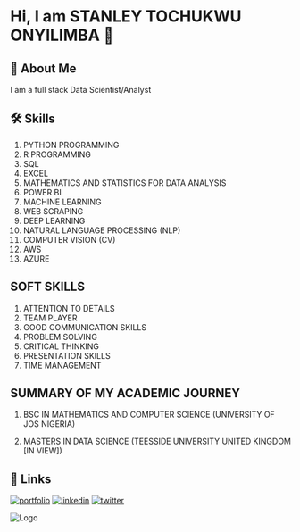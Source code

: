 
# Hi, I am STANLEY TOCHUKWU ONYILIMBA 👋


## 🚀 About Me
I am a full stack Data Scientist/Analyst


## 🛠 Skills
1. PYTHON PROGRAMMING
2. R PROGRAMMING
3. SQL
4. EXCEL
5. MATHEMATICS AND STATISTICS FOR DATA ANALYSIS
6. POWER BI
7. MACHINE LEARNING
8. WEB SCRAPING
9. DEEP LEARNING
10. NATURAL LANGUAGE PROCESSING (NLP)
11. COMPUTER VISION (CV)
12. AWS
13. AZURE
    



## SOFT SKILLS

1. ATTENTION TO DETAILS
2. TEAM PLAYER
3. GOOD COMMUNICATION SKILLS
4. PROBLEM SOLVING
5. CRITICAL THINKING
6. PRESENTATION SKILLS
7. TIME MANAGEMENT

## SUMMARY OF MY ACADEMIC JOURNEY

1. BSC IN MATHEMATICS AND COMPUTER SCIENCE (UNIVERSITY OF JOS NIGERIA)

2. MASTERS IN DATA SCIENCE (TEESSIDE UNIVERSITY UNITED KINGDOM [IN VIEW])


## 🔗 Links
[![portfolio](https://img.shields.io/badge/my_portfolio-000?style=for-the-badge&logo=ko-fi&logoColor=white)](https://katherineoelsner.com/)
[![linkedin](https://img.shields.io/badge/linkedin-0A66C2?style=for-the-badge&logo=linkedin&logoColor=white)](https://www.linkedin.com/in/stanley-onyilimba-b195ab101/)
[![twitter](https://img.shields.io/badge/twitter-1DA1F2?style=for-the-badge&logo=twitter&logoColor=white)](https://twitter.com/)


![Logo](https://github-readme-stats.vercel.app/api?username=stankovix&&show_icons=true&title_color=ffffff&icon_color=bb2acf&text_color=daf7dc&bg_color=151515)

